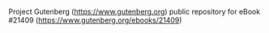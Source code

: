 Project Gutenberg (https://www.gutenberg.org) public repository for eBook #21409 (https://www.gutenberg.org/ebooks/21409)
